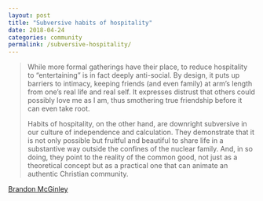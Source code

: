 ```yaml
---
layout: post
title: "Subversive habits of hospitality"
date: 2018-04-24
categories: community
permalink: /subversive-hospitality/
---
```


> While more formal gatherings have their place, to reduce hospitality to “entertaining” is in fact deeply anti-social. By design, it puts up barriers to intimacy, keeping friends (and even family) at arm’s length from one’s real life and real self. It expresses distrust that others could possibly love me as I am, thus smothering true friendship before it can even take root.
>
> Habits of hospitality, on the other hand, are downright subversive in our culture of independence and calculation. They demonstrate that it is not only possible but fruitful and beautiful to share life in a substantive way outside the confines of the nuclear family. And, in so doing, they point to the reality of the common good, not just as a theoretical concept but as a practical one that can animate an authentic Christian community.

[Brandon McGinley](https://mereorthodoxy.com/hospitality-community-entertaining/)
